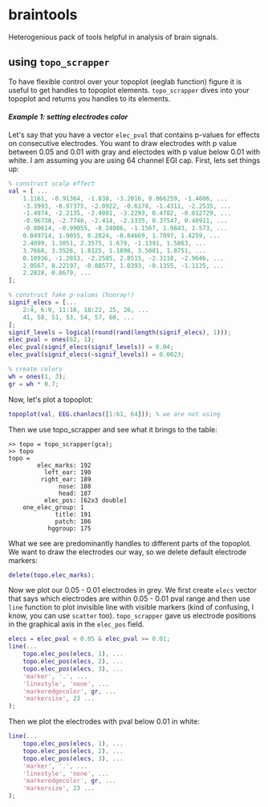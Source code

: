 # braintools
Heterogenious pack of tools helpful in analysis of brain signals.

## using `topo_scrapper`
To have flexible control over your topoplot (eeglab function) figure it is useful to get handles to topoplot elements. `topo_scrapper` dives into your topoplot and returns you handles to its elements.
#### *Example 1: setting electrodes color*
Let's say that you have a vector `elec_pval` that contains p-values for effects on consecutive electrodes. You want to draw electrodes with p value between 0.05 and 0.01 with gray and electodes with p value below 0.01 with white. I am assuming you are using 64 channel EGI cap.
First, lets set things up:
```matlab
% construct scalp effect
val = [ ...
    1.1161, -0.91364, -1.838, -3.2016, 0.066259, -1.4606, ...
    -3.3993, -0.97375, -2.0922, -0.6178, -1.4311, -2.2535, ...
    -1.4974, -2.2135, -2.4081, -3.2293, 0.4702, -0.012729, ...
    -0.96738, -2.7746, -2.414, -2.1335, 0.37547, 0.40911, ...
    -0.80614, -0.99055, -0.24086, -1.1567, 1.9843, 1.573, ...
    0.049714, 1.9055, 0.2824, -0.84669, 1.7897, 1.4259, ...
    2.4099, 1.3051, 2.3575, 1.679, -1.1391, 1.5863, ...
    3.7668, 3.3526, 1.8125, 1.1898, 3.5081, 1.8751, ...
    0.10936, -1.2853, -2.2585, 2.8515, -2.3118, -2.9646, ...
    2.0567, 0.22197, -0.88577, 1.0393, -0.1355, -1.1135, ...
    2.2828, 0.8679, ...
];

% construct fake p-values (hooray!)
signif_elecs = [...
    2:4, 6:9, 11:16, 18:22, 25, 26, ...
    41, 50, 51, 53, 54, 57, 60, ...
];
signif_levels = logical(round(rand(length(signif_elecs), 1)));
elec_pval = ones(62, 1);
elec_pval(signif_elecs(signif_levels)) = 0.04;
elec_pval(signif_elecs(~signif_levels)) = 0.0023;

% create colors
wh = ones(1, 3);
gr = wh * 0.7;
```

Now, let's plot a topoplot:
```matlab
topoplot(val, EEG.chanlocs([1:61, 64])); % we are not using
```

Then we use topo_scrapper and see what it brings to the table:
```
>> topo = topo_scrapper(gca);
>> topo
topo = 
        elec_marks: 192
          left_ear: 190
         right_ear: 189
              nose: 188
              head: 187
          elec_pos: [62x3 double]
    one_elec_group: 1
             title: 191
             patch: 186
           hggroup: 175
```

What we see are predominantly handles to different parts of the topoplot.
We want to draw the electrodes our way, so we delete default electrode markers:
```matlab
delete(topo.elec_marks);
```
Now we plot our 0.05 - 0.01 electrodes in grey. 
We first create `elecs` vector that says which electrodes are within 0.05 - 0.01 pval range 
and then use `line` function to plot invisible line with visible markers (kind of confusing, 
I know, you can use `scatter` too). `topo_scrapper` gave us electrode positions in the 
graphical axis in the `elec_pos` field.
```matlab
elecs = elec_pval < 0.05 & elec_pval >= 0.01;
line(...
    topo.elec_pos(elecs, 1), ...
    topo.elec_pos(elecs, 2), ...
    topo.elec_pos(elecs, 3), ...
    'marker', '.', ...
    'linestyle', 'none', ...
    'markeredgecolor', gr, ...
    'markersize', 23 ...
);
```
Then we plot the electrodes with pval below 0.01 in white:
```matlab
line(...
    topo.elec_pos(elecs, 1), ...
    topo.elec_pos(elecs, 2), ...
    topo.elec_pos(elecs, 3), ...
    'marker', '.', ...
    'linestyle', 'none', ...
    'markeredgecolor', gr, ...
    'markersize', 23 ...
);
```
